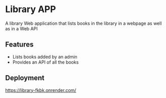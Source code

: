 # Library APP
A library Web application that lists books in the library in a webpage as well as in a Web API
## Features
- Lists books added by an admin
- Provides an API of all the books
## Deployment
https://library-fkbk.onrender.com/